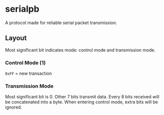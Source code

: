 # serialpb

A protocol made for reliable serial packet transmission.

## Layout

Most significant bit indicates mode: control mode and transmission mode.

### Control Mode (1)

`0xFF` = new transaction

### Transmission Mode

Most significant bit is 0. Other 7 bits transmit data. Every 8 bits received
will be concatenated into a byte. When entering control mode, extra bits
will be ignored.
